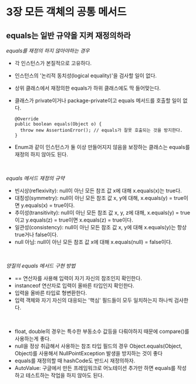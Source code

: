 # 3장 모든 객체의 공통 메서드
## equals는 일반 규약을 지켜 재정의하라
<i>equals를 재정의 하지 않아야하는 경우</i>
</br>
* 각 인스턴스가 본질적으로 고유하다.
* 인스턴스의 '논리적 동치성(logical equality)'을 검사할 일이 없다.
* 상위 클래스에서 재정의한 equals가 하위 클래스에도 딱 들어맞는다.
* 클래스가 private이거나 package-private이고 equals 메서드를 호출할 일이 없다.
  
  ```
  @Override
  public boolean equals(Object o) {
    throw new AssertionError(); // equals가 잘못 호출되는 것을 방지한다.
  }
  ```

* Enum과 같이 인스턴스가 둘 이상 만들어지지 않음을 보장하는 클래스는 equals를 재정의 하지 않아도 된다.
</br>

<i>equals 메서드 재정의 규약</i>
</br>
* 빈시상(reflexivity): null이 아닌 모든 참조 값 x에 대해 x.equals(x)는 true다.
* 대칭성(symmetry): null이 아닌 모든 참조 값 x, y에 대해, x.equals(y) = true이면 y.equals(x) = true이다.
* 추이성(transitivity): null이 아닌 모든 참조 값 x, y, z에 대해, x.equals(y) = true이고 y.equals(z) = true이면 x.equals(z) = true이다.
* 일관성(consistency): null이 아닌 모든 참조 값 x, y에 대해 x.equals(y)는 항상 true거나 false이다.
* null 아님: null이 아닌 모든 참조 값 x에 대해 x.equals(null) = false이다.
</br>

<i>양질의 equals 메서드 구현 방법</i>
</br>
* == 연산자를 사용해 입력이 자기 자신의 참조인지 확인한다.
* instanceof 연산자로 입력이 올바른 타입인지 확인한다.
* 입력을 올바른 타입로 형변환한다.
* 입력 객체와 자기 자신의 대응되는 '핵심' 필드들이 모두 일치하는지 하나씩 검사한다.
</br>

* float, double의 경우는 특수한 부동소수 값등을 다뤄야하지 때문에 compare()를 사용하는게 좋다.
* null을 정상 취급해서 사용하는 참조 타입 필드의 경우 Object.equals(Object, Object)를 사용해서 NullPointException 발생을 방지하는 것이 좋다
* equals를 재정의할 때 hashCode도 반드시 재정의하자.
* AutoValue: 구글에서 만든 프레임워크로 어노테이션 추가만 하면 equals를 작성하고 테스트하는 작업을 하지 않아도 된다.

